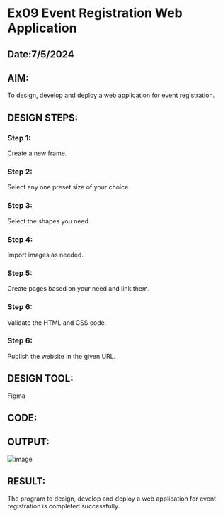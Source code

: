 # Ex09 Event Registration Web Application
## Date:7/5/2024

## AIM:
To design, develop and deploy a web application for event registration.

## DESIGN STEPS:

### Step 1:
Create a new frame.

### Step 2:
Select any one preset size of your choice.

### Step 3:
Select the shapes you need.

### Step 4:
Import images as needed.

### Step 5:
Create pages based on your need and link them.

### Step 6:

Validate the HTML and CSS code.

### Step 6:

Publish the website in the given URL.

## DESIGN TOOL:
Figma

## CODE:


## OUTPUT:
![image](https://github.com/harshulaxman/Figma/assets/145686689/eb43c2c8-6d98-405f-bf67-1e4028238b4b)



## RESULT:
The program to design, develop and deploy a web application for event registration is completed successfully.
